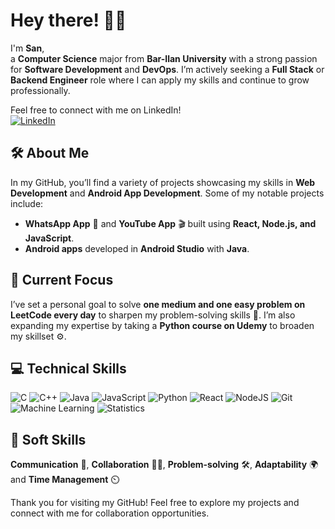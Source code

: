 # Hey there! 👋💪

I'm **San**,  
a **Computer Science** major from **Bar-Ilan University** with a strong passion for **Software Development** and **DevOps**. I’m actively seeking a **Full Stack** or **Backend Engineer** role where I can apply my skills and continue to grow professionally.

Feel free to connect with me on LinkedIn!  
[![LinkedIn](https://img.shields.io/badge/LinkedIn-Connect-blue?style=flat&logo=linkedin&logoColor=white)](https://linkedin.com/in/sanh/)

## 🛠️ About Me
In my GitHub, you’ll find a variety of projects showcasing my skills in **Web Development** and **Android App Development**. Some of my notable projects include:
- **WhatsApp App** 📲 and **YouTube App** 🎬 built using **React, Node.js, and JavaScript**.
- **Android apps** developed in **Android Studio** with **Java**.

## 🚀 Current Focus
I’ve set a personal goal to solve **one medium and one easy problem on LeetCode every day** to sharpen my problem-solving skills 🧠. I’m also expanding my expertise by taking a **Python course on Udemy** to broaden my skillset ⚙️.

## 💻 Technical Skills
![C](https://img.shields.io/badge/C-%2300599C.svg?style=flat-square&logo=c&logoColor=white)
![C++](https://img.shields.io/badge/C%2B%2B-%2300599C.svg?style=flat-square&logo=c%2B%2B&logoColor=white)
![Java](https://img.shields.io/badge/Java-%23ED8B00.svg?style=flat-square&logo=java&logoColor=white)
![JavaScript](https://img.shields.io/badge/JavaScript-%23F7DF1E.svg?style=flat-square&logo=javascript&logoColor=black)
![Python](https://img.shields.io/badge/Python-3776AB?style=flat-square&logo=python&logoColor=white)
![React](https://img.shields.io/badge/React-%2320232a.svg?style=flat-square&logo=react&logoColor=%2361DAFB)
![NodeJS](https://img.shields.io/badge/Node.js-43853D?style=flat-square&logo=node-dot-js&logoColor=white)
![Git](https://img.shields.io/badge/Git-%23F05033.svg?style=flat-square&logo=git&logoColor=white)
![Machine Learning](https://img.shields.io/badge/-Machine%20Learning-000000?style=flat-square&logo=pytorch&logoColor=white)
![Statistics](https://img.shields.io/badge/Statistics-4B0082?style=flat-square&logo=chart-bar&logoColor=white)

## 🦾 Soft Skills
**Communication** 💬, **Collaboration** 🤜🤛, **Problem-solving** 🛠️, **Adaptability** 🌍 and **Time Management** ⏲️

Thank you for visiting my GitHub! Feel free to explore my projects and connect with me for collaboration opportunities.
